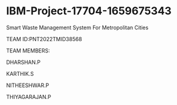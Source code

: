 # IBM-Project-17704-1659675343
Smart Waste Management System For Metropolitan Cities


TEAM ID:PNT2022TMID38568

TEAM MEMBERS:

DHARSHAN.P

KARTHIK.S

NITHEESHWAR.P

THIYAGARAJAN.P
